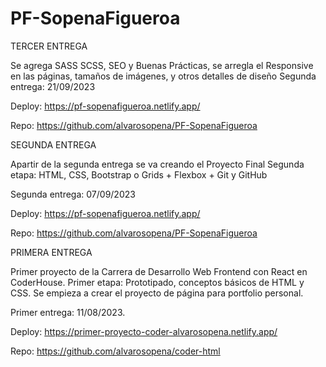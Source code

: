 # PF-SopenaFigueroa

TERCER ENTREGA

Se agrega SASS SCSS, SEO y Buenas Prácticas, se arregla el Responsive en las páginas, tamaños de imágenes, y otros detalles de diseño
Segunda entrega: 21/09/2023

Deploy: https://pf-sopenafigueroa.netlify.app/

Repo: https://github.com/alvarosopena/PF-SopenaFigueroa


SEGUNDA ENTREGA 

Apartir de la segunda entrega se va creando el Proyecto Final 
Segunda etapa: HTML, CSS, Bootstrap o Grids + Flexbox + Git y GitHub

Segunda entrega: 07/09/2023

Deploy: https://pf-sopenafigueroa.netlify.app/

Repo: https://github.com/alvarosopena/PF-SopenaFigueroa

PRIMERA ENTREGA 

Primer proyecto de la Carrera de Desarrollo Web Frontend con React en CoderHouse. 
Primer etapa: Prototipado, conceptos básicos de HTML y CSS. Se empieza a crear el proyecto de página para portfolio personal. 

Primer entrega: 11/08/2023. 

Deploy: https://primer-proyecto-coder-alvarosopena.netlify.app/ 

Repo: https://github.com/alvarosopena/coder-html

